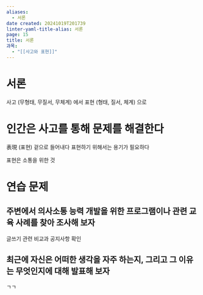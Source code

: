 ```yaml
---
aliases:
  - 서론
date created: 20241019T201739
linter-yaml-title-alias: 서론
page: 15
title: 서론
과목:
  - "[[사고와 표현]]"
---
```


# 서론

사고 (무형태, 무질서, 무체계) 에서
표현 (형태, 질서, 체계) 으로

# 인간은 사고를 통해 문제를 해결한다

表現 (표현) 겉으로 들어내다
표현하기 위해서는 용기가 필요하다

표현은 소통을 위한 것

# 연습 문제

## 주변에서 의사소통 능력 개발을 위한 프로그램이나 관련 교육 사례를 찾아 조사해 보자

글쓰기 관련 비교과
공지사항 확인

## 최근에 자신은 어떠한 생각을 자주 하는지, 그리고 그 이유는 무엇인지에 대해 발표해 보자

ㄱㄱ
